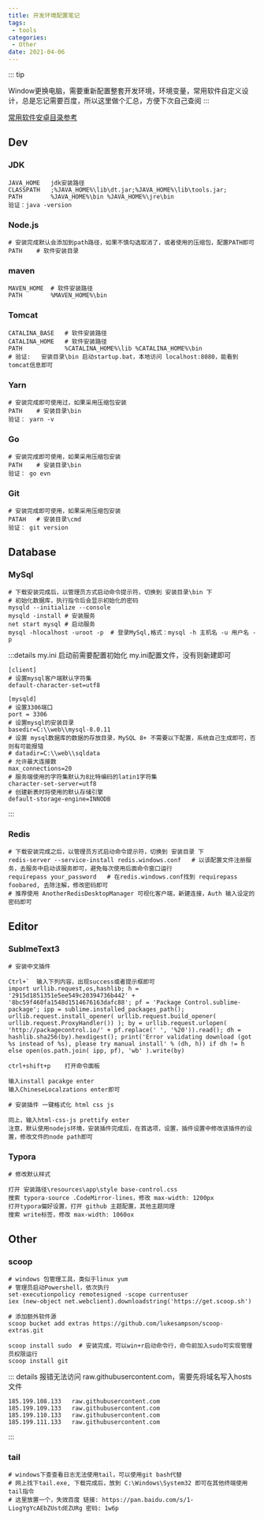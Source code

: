 ```yaml
---
title: 开发环境配置笔记
tags:
 - tools
categories: 
 - Other
date: 2021-04-06
---
```


::: tip 

Window更换电脑，需要重新配置整套开发环境，环境变量，常用软件自定义设计，总是忘记需要百度，所以这里做个汇总，方便下次自己查阅
:::



[常用软件安卓目录参考](https://hjwu.gq/blogs/Other/SoftwareSummary.html)

## Dev

### JDK 

```shell
JAVA_HOME	jdk安装路径
CLASSPATH	;%JAVA_HOME%\lib\dt.jar;%JAVA_HOME%\lib\tools.jar;
PATH		%JAVA_HOME%\bin	%JAVA_HOME%\jre\bin
验证：java -version
```

### Node.js

```shell
# 安装完成默认会添加到path路径，如果不慎勾选取消了，或者使用的压缩包，配置PATH即可
PATH	# 软件安装目录
```

### maven

```shell
MAVEN_HOME	# 软件安装路径
PATH		%MAVEN_HOME%\bin
```

### Tomcat

```shell
CATALINA_BASE	# 软件安装路径
CATALINA_HOME	# 软件安装路径
PATH			%CATALINA_HOME%\lib	%CATALINA_HOME%\bin
# 验证:	安装目录\bin 启动startup.bat，本地访问 localhost:8080，能看到tomcat信息即可
```

### Yarn

```shell
# 安装完成即可使用过，如果采用压缩包安装
PATH	# 安装目录\bin
验证：	yarn -v
```

### Go

```shell
# 安装完成即可使用，如果采用压缩包安装
PATH	# 安装目录\bin
验证：	go evn
```

### Git

```shell
# 安装完成即可使用，如果采用压缩包安装
PATAH	# 安装目录\cmd
验证：	git version
```

## Database

### MySql

```shell
# 下载安装完成后，以管理员方式启动命令提示符，切换到 安装目录\bin 下
# 初始化数据库，执行指令后会显示初始化的密码	
mysqld --initialize --console
mysqld -install	# 安装服务	
net start mysql # 启动服务	
mysql -hlocalhost -uroot -p	 # 登录MySql,格式：mysql -h 主机名 -u 用户名 -p
```

:::details my.ini	启动前需要配置初始化 my.ini配置文件，没有则新建即可

```
[client]
# 设置mysql客户端默认字符集
default-character-set=utf8
 
[mysqld]
# 设置3306端口
port = 3306
# 设置mysql的安装目录
basedir=C:\\web\\mysql-8.0.11
# 设置 mysql数据库的数据的存放目录，MySQL 8+ 不需要以下配置，系统自己生成即可，否则有可能报错
# datadir=C:\\web\\sqldata
# 允许最大连接数
max_connections=20
# 服务端使用的字符集默认为8比特编码的latin1字符集
character-set-server=utf8
# 创建新表时将使用的默认存储引擎
default-storage-engine=INNODB
```

:::

### Redis

```shell
# 下载安装完成之后，以管理员方式启动命令提示符，切换到 安装目录 下
redis-server --service-install redis.windows.conf	# 以该配置文件注册服务，去服务中启动该服务即可，避免每次使用后面命令窗口运行
requirepass your_password	# 在redis.windows.conf找到 requirepass foobared, 去除注解，修改密码即可
# 推荐使用 AnotherRedisDesktopManager 可视化客户端，新建连接，Auth 输入设定的密码即可
```

## Editor

### SublmeText3

```shell
# 安装中文插件

Ctrl+`	输入下列内容，出现success或者提示框即可
import urllib.request,os,hashlib; h = '2915d1851351e5ee549c20394736b442' + '8bc59f460fa1548d1514676163dafc88'; pf = 'Package Control.sublime-package'; ipp = sublime.installed_packages_path(); urllib.request.install_opener( urllib.request.build_opener( urllib.request.ProxyHandler()) ); by = urllib.request.urlopen( 'http://packagecontrol.io/' + pf.replace(' ', '%20')).read(); dh = hashlib.sha256(by).hexdigest(); print('Error validating download (got %s instead of %s), please try manual install' % (dh, h)) if dh != h else open(os.path.join( ipp, pf), 'wb' ).write(by)

ctrl+shift+p	打开命令面板

输入install pacakge enter
输入ChineseLocalzations enter即可

# 安装插件 一键格式化 html css js

同上，输入html-css-js prettify enter
注意，默认使用nodejs环境，安装插件完成后，在首选项，设置，插件设置中修改该插件的设置，修改文件的node path即可
```

### Typora

```shell
# 修改默认样式

打开 安装路径\resources\app\style base-control.css
搜索 typora-source .CodeMirror-lines，修改 max-width: 1200px
打开typora偏好设置，打开 github 主题配置，其他主题同理
搜索 write标签，修改 max-width: 1060ox
```

## Other

### scoop

```shell
# windows 包管理工具，类似于linux yum 
# 管理员启动Powershell，依次执行
set-executionpolicy remotesigned -scope currentuser
iex (new-object net.webclient).downloadstring('https://get.scoop.sh')

# 添加额外软件源
scoop bucket add extras https://github.com/lukesampson/scoop-extras.git

scoop install sudo  # 安装完成，可以win+r启动命令行，命令前加入sudo可实现管理员权限运行
scoop install git
```

::: details  报错无法访问 raw.githubusercontent.com，需要先将域名写入hosts文件

```shell
185.199.108.133   raw.githubusercontent.com
185.199.109.133   raw.githubusercontent.com
185.199.110.133   raw.githubusercontent.com
185.199.111.133   raw.githubusercontent.com
```

:::

### tail

```shell
# windows下查查看日志无法使用tail，可以使用git bash代替
# 网上找下tail.exe, 下载完成后，放到 C:\Windows\System32 即可在其他终端使用tail指令
# 这里放置一个，失效百度 链接: https://pan.baidu.com/s/1-LiogYgYcAEbZUstdEZURg 密码: 1w6p
```

